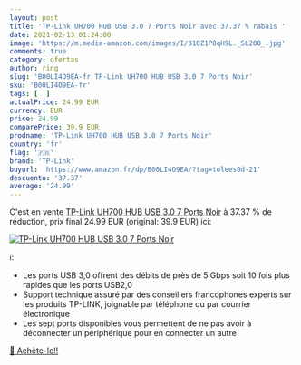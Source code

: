 ```yaml
---
layout: post
title: 'TP-Link UH700 HUB USB 3.0 7 Ports Noir avec 37.37 % rabais '
date: 2021-02-13 01:24:00
image: 'https://m.media-amazon.com/images/I/31QZ1P8qH9L._SL200_.jpg'
comments: true
category: ofertas
author: ring
slug: 'B00LI4O9EA-fr TP-Link UH700 HUB USB 3.0 7 Ports Noir'
sku: 'B00LI4O9EA-fr'
tags: [  ]
actualPrice: 24.99 EUR
currency: EUR
price: 24.99
comparePrice: 39.9 EUR
prodname: 'TP-Link UH700 HUB USB 3.0 7 Ports Noir'
country: 'fr'
flag: '🇫🇷'
brand: 'TP-Link'
buyurl: 'https://www.amazon.fr/dp/B00LI4O9EA/?tag=tolees0d-21'
descuento: '37.37'
average: '24.99'
---
```


C'est en vente [TP-Link UH700 HUB USB 3.0 7 Ports Noir](https://www.amazon.fr/dp/B00LI4O9EA/?tag=tolees0d-21)  à  37.37 % de réduction, prix final  24.99 EUR (original: 39.9 EUR) ici:

[![TP-Link UH700 HUB USB 3.0 7 Ports Noir](https://m.media-amazon.com/images/I/31QZ1P8qH9L._SL200_.jpg)](https://www.amazon.fr/dp/B00LI4O9EA/?tag=tolees0d-21)

ℹ️:

- Les ports USB 3,0 offrent des débits de près de 5 Gbps soit 10 fois plus rapides que les ports USB2,0
- Support technique assuré par des conseillers francophones experts sur les produits TP-LINK, joignable par téléphone ou par courrier électronique
- Les sept ports disponibles vous permettent de ne pas avoir à déconnecter un périphérique pour en connecter un autre

[🛒 Achète-le!!](https://www.amazon.fr/dp/B00LI4O9EA/?tag=tolees0d-21)
